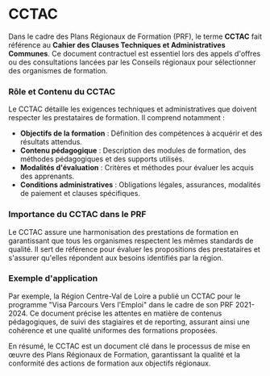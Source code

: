 # CCTAC

Dans le cadre des Plans Régionaux de Formation (PRF), le terme **CCTAC** fait référence au **Cahier des Clauses Techniques et Administratives Communes**. Ce document contractuel est essentiel lors des appels d'offres ou des consultations lancées par les Conseils régionaux pour sélectionner des organismes de formation.

### Rôle et Contenu du CCTAC

Le CCTAC détaille les exigences techniques et administratives que doivent respecter les prestataires de formation. Il comprend notamment :

-   **Objectifs de la formation** : Définition des compétences à acquérir et des résultats attendus.
-   **Contenu pédagogique** : Description des modules de formation, des méthodes pédagogiques et des supports utilisés.
-   **Modalités d'évaluation** : Critères et méthodes pour évaluer les acquis des apprenants.
-   **Conditions administratives** : Obligations légales, assurances, modalités de paiement et clauses spécifiques.

### Importance du CCTAC dans le PRF

Le CCTAC assure une harmonisation des prestations de formation en garantissant que tous les organismes respectent les mêmes standards de qualité. Il sert de référence pour évaluer les propositions des prestataires et s'assurer qu'elles répondent aux besoins identifiés par la région.

### Exemple d'application

Par exemple, la Région Centre-Val de Loire a publié un CCTAC pour le programme "Visa Parcours Vers l'Emploi" dans le cadre de son PRF 2021-2024. Ce document précise les attentes en matière de contenus pédagogiques, de suivi des stagiaires et de reporting, assurant ainsi une cohérence et une qualité uniformes des formations proposées.


En résumé, le CCTAC est un document clé dans le processus de mise en œuvre des Plans Régionaux de Formation, garantissant la qualité et la conformité des actions de formation aux objectifs régionaux.
<!--stackedit_data:
eyJoaXN0b3J5IjpbNDUzNDMwMF19
-->